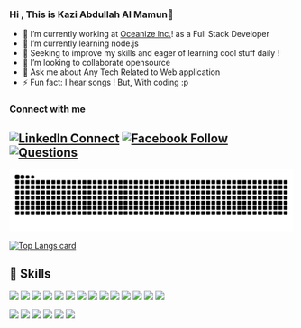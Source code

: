 ### Hi , This is Kazi Abdullah Al Mamun👋


- 🔭 I’m currently working at [Oceanize Inc.][Oceanize Inc]! as a Full Stack Developer
- 🌱 I’m currently learning node.js
-  🌱 Seeking to improve my skills and eager of learning cool stuff daily !
- 👯 I’m looking to collaborate opensource
- 💬 Ask me about Any Tech Related to Web application
- ⚡ Fun fact: I hear songs ! But, With coding :p 
 
 ### Connect with me 

[![LinkedIn Connect](https://img.shields.io/badge/%20-Connect-black?color=14171A&labelColor=212121&logo=linkedin&logoColor=ffffff)](https://www.linkedin.com/in/lemonkazi/) 
[![Facebook Follow](https://img.shields.io/badge/%20-Follow-black?color=14171A&labelColor=1976d2&logo=facebook&logoColor=ffffff)](https://web.facebook.com/Lemonkaz1) 
[![Questions](https://img.shields.io/badge/%20-Questions-black?color=14171A&labelColor=fff&logo=stackoverflow&logoColor=0c0d0e26)](https://stackoverflow.com/users/2641347/lemon-kazi)
---

![Snake](https://github.com/lemonkazi/lemonkazi/blob/snake/github-contribution-grid-snake.svg?raw=true)

<!-- [![Kazi Mamun Github Stats](https://github-readme-stats.vercel.app/api?username=lemonkazi&show_icons=true)](https://github.com/lemonkazi/lemonkazi) -->

[![Top Langs card](https://github-readme-stats.vercel.app/api/top-langs/?username=lemonkazi&card_width=550)](https://github.com/lemonkazi/lemonkazi)

## 💼 Skills
![](https://img.shields.io/badge/Code-PHP-informational?style=flat&logo=gatsby&logoColor=white&color=4AB197)
![](https://img.shields.io/badge/Code-CakePHP-informational?style=flat&logo=gatsby&logoColor=white&color=4AB197)
![](https://img.shields.io/badge/Code-FuelPHP-informational?style=flat&logo=gatsby&logoColor=white&color=4AB197)
![](https://img.shields.io/badge/Code-Laravel-informational?style=flat&logo=angular&logoColor=white&color=4AB197)
![](https://img.shields.io/badge/Code-CodeIgniter-informational?style=flat&logo=gatsby&logoColor=white&color=4AB197)
![](https://img.shields.io/badge/Code-VueJs-informational?style=flat&logo=MongoDB&logoColor=white&color=4AB197)
![](https://img.shields.io/badge/Code-NuxtJs-informational?style=flat&logo=MongoDB&logoColor=white&color=4AB197)
![](https://img.shields.io/badge/Code-SailJs-informational?style=flat&logo=MongoDB&logoColor=white&color=4AB197)
![](https://img.shields.io/badge/Code-React-informational?style=flat&logo=react&logoColor=white&color=4AB197)
![](https://img.shields.io/badge/Code-Redux-informational?style=flat&logo=Redux&logoColor=white&color=4AB197)
![](https://img.shields.io/badge/Code-jQuery-informational?style=flat&logo=JavaScript&logoColor=white&color=4AB197)
![](https://img.shields.io/badge/Code-JavaScript-informational?style=flat&logo=JavaScript&logoColor=white&color=4AB197)
![](https://img.shields.io/badge/Code-MySQL-informational?style=flat&logo=MySQL&logoColor=white&color=4AB197)
![](https://img.shields.io/badge/Style-CSS-informational?style=flat&logo=css3&logoColor=white&color=4AB197)
<br>

![](https://img.shields.io/badge/Tools-CPanel-informational?style=flat&logo=jenkins&logoColor=white&color=4AB197)
![](https://img.shields.io/badge/Tools-NPM-informational?style=flat&logo=npm&logoColor=white&color=4AB197)
![](https://img.shields.io/badge/Tools-Postman-informational?style=flat&logo=Postman&logoColor=white&color=4AB197)
![](https://img.shields.io/badge/Tools-SVN-informational?style=flat&logo=Adobe-XD&logoColor=white&color=4AB197)
![](https://img.shields.io/badge/Tools-GitHub-informational?style=flat&logo=GitHub&logoColor=white&color=4AB197)
![](https://img.shields.io/badge/Tools-GitLab-informational?style=flat&logo=GitLab&logoColor=white&color=4AB197)



[Oceanize Inc]: https://oceanize.co.jp/
